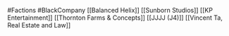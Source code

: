 #Factions #BlackCompany 
[[Balanced Helix]]
[[Sunborn Studios]]
[[KP Entertainment]]
[[Thornton Farms & Concepts]]
[[JJJJ (J4)]]
[[Vincent Ta, Real Estate and Law]]